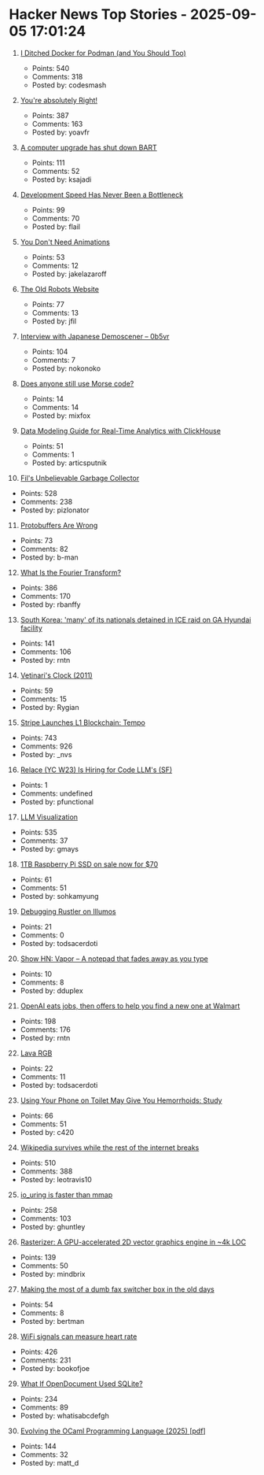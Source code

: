 # Hacker News Top Stories - 2025-09-05 17:01:24

1. [I Ditched Docker for Podman (and You Should Too)](https://codesmash.dev/why-i-ditched-docker-for-podman-and-you-should-too)
   - Points: 540
   - Comments: 318
   - Posted by: codesmash

2. [You're absolutely Right!](https://absolutelyright.lol/)
   - Points: 387
   - Comments: 163
   - Posted by: yoavfr

3. [A computer upgrade has shut down BART](https://www.bart.gov/news/articles/2025/news20250905)
   - Points: 111
   - Comments: 52
   - Posted by: ksajadi

4. [Development Speed Has Never Been a Bottleneck](https://pawelbrodzinski.substack.com/p/development-speed-is-not-a-bottleneck)
   - Points: 99
   - Comments: 70
   - Posted by: flail

5. [You Don't Need Animations](https://emilkowal.ski/ui/you-dont-need-animations)
   - Points: 53
   - Comments: 12
   - Posted by: jakelazaroff

6. [The Old Robots Website](https://www.theoldrobots.com/index2.html)
   - Points: 77
   - Comments: 13
   - Posted by: jfil

7. [Interview with Japanese Demoscener – 0b5vr](https://6octaves.com/2025/09/interview-with-demoscener-0b5vr.html)
   - Points: 104
   - Comments: 7
   - Posted by: nokonoko

8. [Does anyone still use Morse code?](https://morse-coder.com/)
   - Points: 14
   - Comments: 14
   - Posted by: mixfox

9. [Data Modeling Guide for Real-Time Analytics with ClickHouse](https://www.ssp.sh/blog/practical-data-modeling-clickhouse/)
   - Points: 51
   - Comments: 1
   - Posted by: articsputnik

10. [Fil's Unbelievable Garbage Collector](https://fil-c.org/fugc)
   - Points: 528
   - Comments: 238
   - Posted by: pizlonator

11. [Protobuffers Are Wrong](https://reasonablypolymorphic.com/blog/protos-are-wrong/)
   - Points: 73
   - Comments: 82
   - Posted by: b-man

12. [What Is the Fourier Transform?](https://www.quantamagazine.org/what-is-the-fourier-transform-20250903/)
   - Points: 386
   - Comments: 170
   - Posted by: rbanffy

13. [South Korea: 'many' of its nationals detained in ICE raid on GA Hyundai facility](https://www.nbcnews.com/news/us-news/ice-hyundai-plant-georgia-enforcement-action-rcna229148)
   - Points: 141
   - Comments: 106
   - Posted by: rntn

14. [Vetinari's Clock (2011)](https://www.waitingforfriday.com/?p=264)
   - Points: 59
   - Comments: 15
   - Posted by: Rygian

15. [Stripe Launches L1 Blockchain: Tempo](https://tempo.xyz)
   - Points: 743
   - Comments: 926
   - Posted by: _nvs

16. [Relace (YC W23) Is Hiring for Code LLM's (SF)](undefined)
   - Points: 1
   - Comments: undefined
   - Posted by: pfunctional

17. [LLM Visualization](https://bbycroft.net/llm)
   - Points: 535
   - Comments: 37
   - Posted by: gmays

18. [1TB Raspberry Pi SSD on sale now for $70](https://www.raspberrypi.com/news/1tb-raspberry-pi-ssd-on-sale-now-for-70/)
   - Points: 61
   - Comments: 51
   - Posted by: sohkamyung

19. [Debugging Rustler on Illumos](https://system-illumination.org/01-rustler.html)
   - Points: 21
   - Comments: 0
   - Posted by: todsacerdoti

20. [Show HN: Vapor – A notepad that fades away as you type](https://enda.sh/vapor/)
   - Points: 10
   - Comments: 8
   - Posted by: dduplex

21. [OpenAI eats jobs, then offers to help you find a new one at Walmart](https://www.theregister.com/2025/09/05/openai_jobs_board/)
   - Points: 198
   - Comments: 176
   - Posted by: rntn

22. [Lava RGB](https://amaiorano.io/2025/09/03/lava-rgb.html)
   - Points: 22
   - Comments: 11
   - Posted by: todsacerdoti

23. [Using Your Phone on Toilet May Give You Hemorrhoids: Study](https://www.nbcnews.com/health/health-news/phone-use-hemorrhoids-bathroom-social-media-scrolling-rcna228080)
   - Points: 66
   - Comments: 51
   - Posted by: c420

24. [Wikipedia survives while the rest of the internet breaks](https://www.theverge.com/cs/features/717322/wikipedia-attacks-neutrality-history-jimmy-wales)
   - Points: 510
   - Comments: 388
   - Posted by: leotravis10

25. [io_uring is faster than mmap](https://www.bitflux.ai/blog/memory-is-slow-part2/)
   - Points: 258
   - Comments: 103
   - Posted by: ghuntley

26. [Rasterizer: A GPU-accelerated 2D vector graphics engine in ~4k LOC](https://github.com/mindbrix/Rasterizer)
   - Points: 139
   - Comments: 50
   - Posted by: mindbrix

27. [Making the most of a dumb fax switcher box in the old days](https://rachelbythebay.com/w/2025/09/01/fax/)
   - Points: 54
   - Comments: 8
   - Posted by: bertman

28. [WiFi signals can measure heart rate](https://news.ucsc.edu/2025/09/pulse-fi-wifi-heart-rate/)
   - Points: 426
   - Comments: 231
   - Posted by: bookofjoe

29. [What If OpenDocument Used SQLite?](https://www.sqlite.org/affcase1.html)
   - Points: 234
   - Comments: 89
   - Posted by: whatisabcdefgh

30. [Evolving the OCaml Programming Language (2025) [pdf]](https://kcsrk.info/slides/Evolution_Ashoka_2025.pdf)
   - Points: 144
   - Comments: 32
   - Posted by: matt_d

